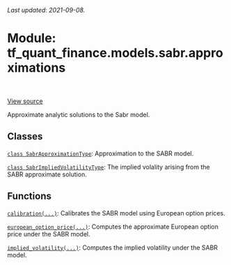 <!--
This file is generated by a tool. Do not edit directly.
For open-source contributions the docs will be updated automatically.
-->

*Last updated: 2021-09-08.*

<div itemscope itemtype="http://developers.google.com/ReferenceObject">
<meta itemprop="name" content="tf_quant_finance.models.sabr.approximations" />
<meta itemprop="path" content="Stable" />
</div>

# Module: tf_quant_finance.models.sabr.approximations

<!-- Insert buttons and diff -->

<table class="tfo-notebook-buttons tfo-api" align="left">
</table>

<a target="_blank" href="https://github.com/google/tf-quant-finance/blob/master/tf_quant_finance/models/sabr/approximations/__init__.py">View source</a>



Approximate analytic solutions to the Sabr model.



## Classes

[`class SabrApproximationType`](../../../tf_quant_finance/models/sabr/approximations/SabrApproximationType.md): Approximation to the SABR model.

[`class SabrImpliedVolatilityType`](../../../tf_quant_finance/models/sabr/approximations/SabrImpliedVolatilityType.md): The implied volality arising from the SABR approximate solution.

## Functions

[`calibration(...)`](../../../tf_quant_finance/models/sabr/calibration.md): Calibrates the SABR model using European option prices.

[`european_option_price(...)`](../../../tf_quant_finance/models/sabr/approximations/european_option_price.md): Computes the approximate European option price under the SABR model.

[`implied_volatility(...)`](../../../tf_quant_finance/models/sabr/approximations/implied_volatility.md): Computes the implied volatility under the SABR model.

